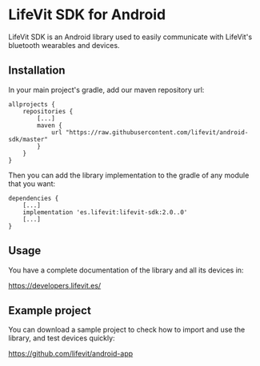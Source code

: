 # LifeVit SDK for Android

LifeVit SDK is an Android library used to easily communicate with LifeVit's bluetooth wearables and devices.

## Installation

In your main project's gradle, add our maven repository url:

```
allprojects {
    repositories {
        [...]
        maven {
            url "https://raw.githubusercontent.com/lifevit/android-sdk/master"
        }
    }
}
```

Then you can add the library implementation to the gradle of any module that you want:

```
dependencies {
    [...]
    implementation 'es.lifevit:lifevit-sdk:2.0..0'
    [...]
}
```


## Usage

You have a complete documentation of the library and all its devices in:

https://developers.lifevit.es/


## Example project

You can download a sample project to check how to import and use the library, and test devices quickly:

https://github.com/lifevit/android-app

